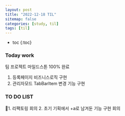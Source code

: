 ```yaml
---
layout: post
title: "2022-12-18 TIL"
sitemap: false
categories: [study, til]
tags: [til]
---
```


* toc
{:toc}

### Today work
팀 프로젝트 마일드스톤 100% 완료
1. 등록페이지 비즈니스로직 구현
2. 관리자모드 TabBarItem 변경 기능 구현


### TO DO LIST
1. 리팩토링 회의
2. 초기 기획에서 +a로 남겨둔 기능 구현 회의
   



